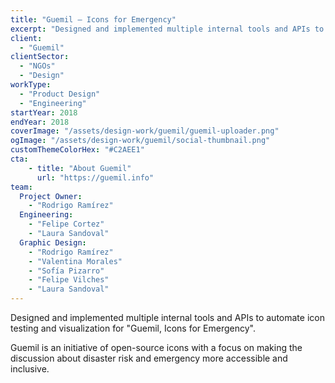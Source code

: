 ```yaml
---
title: "Guemil — Icons for Emergency"
excerpt: "Designed and implemented multiple internal tools and APIs to automate icon testing and visualization for \"Guemil, Icons for Emergency\"."
client:
  - "Guemil"
clientSector:
  - "NGOs"
  - "Design"
workType:
  - "Product Design"
  - "Engineering"
startYear: 2018
endYear: 2018
coverImage: "/assets/design-work/guemil/guemil-uploader.png"
ogImage: "/assets/design-work/guemil/social-thumbnail.png"
customThemeColorHex: "#C2AEE1"
cta:
    - title: "About Guemil"
      url: "https://guemil.info"
team:
  Project Owner:
    - "Rodrigo Ramírez"
  Engineering:
    - "Felipe Cortez"
    - "Laura Sandoval"
  Graphic Design:
    - "Rodrigo Ramírez"
    - "Valentina Morales"
    - "Sofía Pizarro"
    - "Felipe Vilches"
    - "Laura Sandoval"
---
```


Designed and implemented multiple internal tools and APIs to automate icon testing and visualization for "Guemil, Icons for Emergency".

Guemil is an initiative of open-source icons with a focus on making the discussion about disaster risk and emergency more accessible and inclusive.